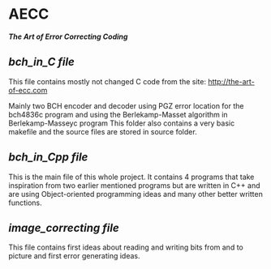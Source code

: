 # AECC
***The Art of Error Correcting Coding***

## *bch_in_C file*
This file contains mostly not changed C code from the site:
http://the-art-of-ecc.com

Mainly two BCH encoder and decoder using PGZ error location for the bch4836c program
and using the Berlekamp-Masset algorithm in Berlekamp-Masseyc program
This folder also contains a very basic makefile and the source files are stored in source folder.


## *bch_in_Cpp file*
This is the main file of this whole project.
It contains 4 programs that take inspiration from two earlier mentioned programs
but are written in C++ and are using Object-oriented programming ideas and many other better
written functions.


## *image_correcting file*
This file contains first ideas about reading and writing bits from and to picture 
and first error generating ideas. 
